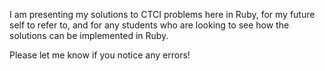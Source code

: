 I am presenting my solutions to CTCI problems here in Ruby, for my future self to refer to, and for any students who are looking to see how the solutions can be implemented in Ruby.

Please let me know if you notice any errors!
